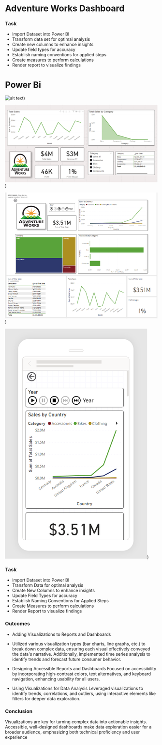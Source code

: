 # Adventure Works Dashboard

### Task 

* Import Dataset into Power BI
* Transform data set for optimal analysis
* Create new columns to enhance insights
* Update field types for accuracy
* Establish naming conventions for applied steps
* Create measures to perform calculations
* Render report to visualize findings

# Power  Bi 
![alt text](https://th.bing.com/th/id/OIP.perUvYXHjEagQZb1opY7JAAAAA?rs=1&pid=ImgDetMain))


![Image of World Hapiness](https://github.com/abednarz210/Power_BI_SALES/blob/main/PWRBI_RR/Sales_By%20Category.png))

![Image of World Hapiness](https://github.com/abednarz210/Power_BI_SALES/blob/main/PWRBI_RR/Dashboard1%20.png))

![Image of World Hapiness](https://github.com/abednarz210/Power_BI_SALES/blob/main/PWRBI_RR/Optimized2.png))


### Task 

* Import Dataset into Power BI
* Transform Data for optimal analysis
* Create New Columns to enhance insights
* Update Field Types for accuracy
* Establish Naming Conventions for Applied Steps
* Create Measures to perform calculations
* Render Report to visualize findings



### Outcomes

* Adding Visualizations to Reports and Dashboards
  
* Utilized various visualization types (bar charts, line graphs, etc.) to break down complex data, ensuring each visual effectively conveyed the data's narrative. Additionally, 
implemented time series analysis to identify trends and forecast future consumer behavior.

* Designing Accessible Reports and Dashboards
Focused on accessibility by incorporating high-contrast colors, text alternatives, and keyboard navigation, enhancing usability for all users.

* Using Visualizations for Data Analysis
Leveraged visualizations to identify trends, correlations, and outliers, using interactive elements like filters for deeper data exploration.

### Conclusion

Visualizations are key for turning complex data into actionable insights. Accessible, well-designed dashboards make data exploration easier for a broader audience, emphasizing both technical proficiency and user experience
